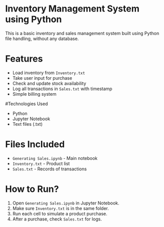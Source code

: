 
# Inventory Management System using Python

This is a basic inventory and sales management system built using Python file handling, without any database.

# Features

- Load inventory from `Inventory.txt`
- Take user input for purchase
- Check and update stock availability
- Log all transactions in `Sales.txt` with timestamp
- Simple billing system

#Technologies Used

- Python
- Jupyter Notebook
- Text files (.txt)

# Files Included

- `Generating Sales.ipynb` - Main notebook
- `Inventory.txt` - Product list
- `Sales.txt` - Records of transactions

# How to Run?

1. Open `Generating Sales.ipynb` in Jupyter Notebook.
2. Make sure `Inventory.txt` is in the same folder.
3. Run each cell to simulate a product purchase.
4. After a purchase, check `Sales.txt` for logs.
